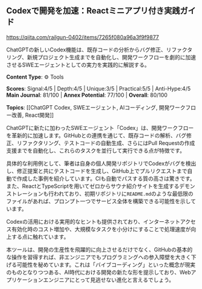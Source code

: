 ## Codexで開発を加速：Reactミニアプリ付き実践ガイド

https://qiita.com/railgun-0402/items/7265f080a96a3f9f9877

ChatGPTの新しいCodex機能は、既存コードの分析からバグ修正、リファクタリング、新規プロジェクト生成までを自動化し、開発ワークフローを劇的に加速させるSWEエージェントとしての実力を実践的に解説する。

**Content Type**: ⚙️ Tools

**Scores**: Signal:4/5 | Depth:4/5 | Unique:3/5 | Practical:5/5 | Anti-Hype:4/5
**Main Journal**: 81/100 | **Annex Potential**: 77/100 | **Overall**: 80/100

**Topics**: [[ChatGPT Codex, SWEエージェント, AIコーディング, 開発ワークフロー改善, React開発]]

ChatGPTに新たに加わったSWEエージェント「Codex」は、開発ワークフローを革新的に加速します。GitHubとの連携を通じて、既存コードの解析、バグ修正、リファクタリング、テストコードの自動生成、さらにはPull Requestの作成支援までを自動化し、これらのタスクを並行して実行できる点が特徴です。

具体的な利用例として、筆者は自身の個人開発リポジトリでCodexがバグを検出し、修正提案と共にテストコードを生成し、GitHub上でプルリクエストまで自動で作成した事例を紹介しています。CIも自動でパスする質の高さは驚きです。また、ReactとTypeScriptを用いてゼロからサウナ紹介サイトを生成するデモンストレーションも行われており、初期リポジトリに`README.md`のような最低限のファイルがあれば、プロンプト一つでサービス全体を構築できる可能性を示しています。

Codexの活用における実用的なヒントも提供されており、インターネットアクセス有効化時のコスト増加や、大規模なタスクを小分けにすることで処理速度が向上する点に触れています。

本ツールは、開発の生産性を飛躍的に向上させるだけでなく、GitHubの基本的な操作を習得すれば、非エンジニアでもプログラミングへの参入障壁を大きく下げる可能性を秘めています。これは「バイブコーディング」といった概念が現実のものとなりつつある、AI時代における開発の新たな形を提示しており、Webアプリケーションエンジニアにとって見逃せない進化と言えるでしょう。